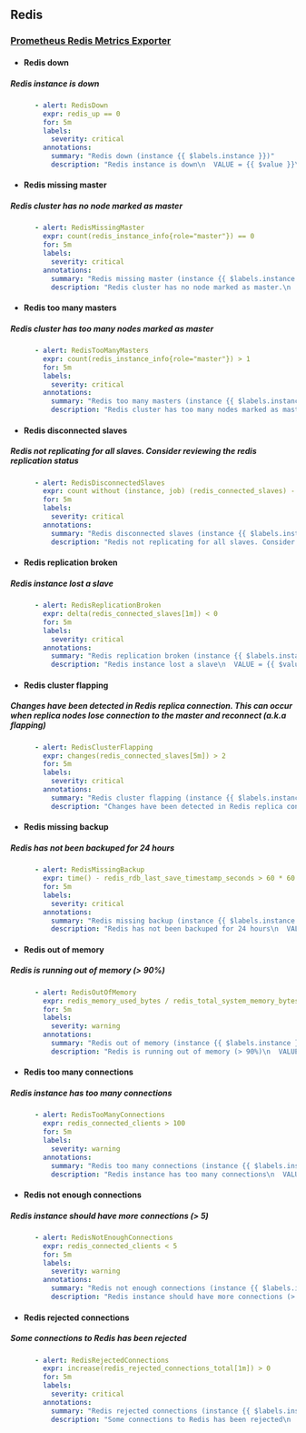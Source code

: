## Redis

### [Prometheus Redis Metrics Exporter](https://github.com/oliver006/redis_exporter)
-   #### Redis down
    
##### Redis instance is down
```yaml
      - alert: RedisDown
        expr: redis_up == 0
        for: 5m
        labels:
          severity: critical
        annotations:
          summary: "Redis down (instance {{ $labels.instance }})"
          description: "Redis instance is down\n  VALUE = {{ $value }}\n  LABELS: {{ $labels }}"
```
    
      
    
-   #### Redis missing master
    
##### Redis cluster has no node marked as master
    
```yaml
      - alert: RedisMissingMaster
        expr: count(redis_instance_info{role="master"}) == 0
        for: 5m
        labels:
          severity: critical
        annotations:
          summary: "Redis missing master (instance {{ $labels.instance }})"
          description: "Redis cluster has no node marked as master.\n  VALUE = {{ $value }}\n  LABELS: {{ $labels }}"
```
    
      
    
-   #### Redis too many masters
    
##### Redis cluster has too many nodes marked as master
    
```yaml
      - alert: RedisTooManyMasters
        expr: count(redis_instance_info{role="master"}) > 1
        for: 5m
        labels:
          severity: critical
        annotations:
          summary: "Redis too many masters (instance {{ $labels.instance }})"
          description: "Redis cluster has too many nodes marked as master.\n  VALUE = {{ $value }}\n  LABELS: {{ $labels }}"
```
    
      
    
-   #### Redis disconnected slaves
    
##### Redis not replicating for all slaves. Consider reviewing the redis replication status
```yaml
      - alert: RedisDisconnectedSlaves
        expr: count without (instance, job) (redis_connected_slaves) - sum without (instance, job) (redis_connected_slaves) - 1 > 1
        for: 5m
        labels:
          severity: critical
        annotations:
          summary: "Redis disconnected slaves (instance {{ $labels.instance }})"
          description: "Redis not replicating for all slaves. Consider reviewing the redis replication status.\n  VALUE = {{ $value }}\n  LABELS: {{ $labels }}"
```
    
      
    
-   #### Redis replication broken
    
##### Redis instance lost a slave
```yaml
      - alert: RedisReplicationBroken
        expr: delta(redis_connected_slaves[1m]) < 0
        for: 5m
        labels:
          severity: critical
        annotations:
          summary: "Redis replication broken (instance {{ $labels.instance }})"
          description: "Redis instance lost a slave\n  VALUE = {{ $value }}\n  LABELS: {{ $labels }}"
```
    
      
    
-   #### Redis cluster flapping
    
##### Changes have been detected in Redis replica connection. This can occur when replica nodes lose connection to the master and reconnect (a.k.a flapping)
    
```yaml
      - alert: RedisClusterFlapping
        expr: changes(redis_connected_slaves[5m]) > 2
        for: 5m
        labels:
          severity: critical
        annotations:
          summary: "Redis cluster flapping (instance {{ $labels.instance }})"
          description: "Changes have been detected in Redis replica connection. This can occur when replica nodes lose connection to the master and reconnect (a.k.a flapping).\n  VALUE = {{ $value }}\n  LABELS: {{ $labels }}"
```
    
      
    
-   #### Redis missing backup
    
##### Redis has not been backuped for 24 hours
    
```yaml
      - alert: RedisMissingBackup
        expr: time() - redis_rdb_last_save_timestamp_seconds > 60 * 60 * 24
        for: 5m
        labels:
          severity: critical
        annotations:
          summary: "Redis missing backup (instance {{ $labels.instance }})"
          description: "Redis has not been backuped for 24 hours\n  VALUE = {{ $value }}\n  LABELS: {{ $labels }}"
```
    
      
    
-   #### Redis out of memory
    
##### Redis is running out of memory (> 90%)
    
```yaml
      - alert: RedisOutOfMemory
        expr: redis_memory_used_bytes / redis_total_system_memory_bytes * 100 > 90
        for: 5m
        labels:
          severity: warning
        annotations:
          summary: "Redis out of memory (instance {{ $labels.instance }})"
          description: "Redis is running out of memory (> 90%)\n  VALUE = {{ $value }}\n  LABELS: {{ $labels }}"
```
    
      
    
-   #### Redis too many connections
    
##### Redis instance has too many connections
    
```yaml
      - alert: RedisTooManyConnections
        expr: redis_connected_clients > 100
        for: 5m
        labels:
          severity: warning
        annotations:
          summary: "Redis too many connections (instance {{ $labels.instance }})"
          description: "Redis instance has too many connections\n  VALUE = {{ $value }}\n  LABELS: {{ $labels }}"
```
    
      
    
-   #### Redis not enough connections
    
##### Redis instance should have more connections (> 5)
    
```yaml
      - alert: RedisNotEnoughConnections
        expr: redis_connected_clients < 5
        for: 5m
        labels:
          severity: warning
        annotations:
          summary: "Redis not enough connections (instance {{ $labels.instance }})"
          description: "Redis instance should have more connections (> 5)\n  VALUE = {{ $value }}\n  LABELS: {{ $labels }}"
```
    
      
    
-   #### Redis rejected connections
    
##### Some connections to Redis has been rejected
    
```yaml
      - alert: RedisRejectedConnections
        expr: increase(redis_rejected_connections_total[1m]) > 0
        for: 5m
        labels:
          severity: critical
        annotations:
          summary: "Redis rejected connections (instance {{ $labels.instance }})"
          description: "Some connections to Redis has been rejected\n  VALUE = {{ $value }}\n  LABELS: {{ $labels }}"
```
